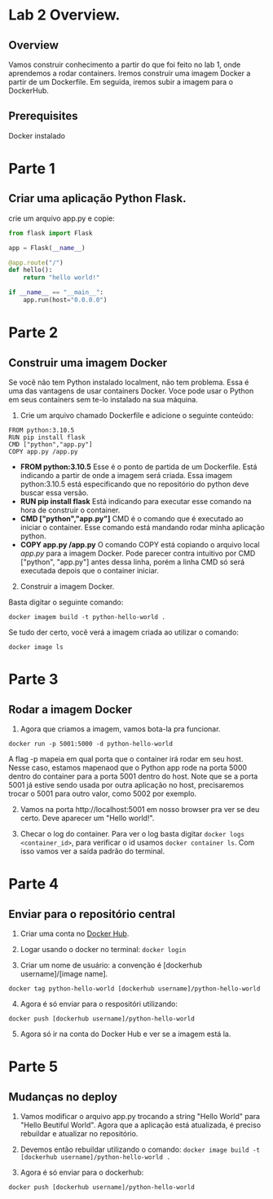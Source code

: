 # Lab 2 Overview.

## Overview

Vamos construir conhecimento a partir do que foi feito no lab 1, onde aprendemos a rodar containers.
Iremos construir uma imagem Docker a partir de um Dockerfile.
Em seguida, iremos subir a imagem para o DockerHub.

## Prerequisites

Docker instalado

# Parte 1

## Criar uma aplicação Python Flask.

crie um arquivo app.py e copie:

```python
from flask import Flask

app = Flask(__name__)

@app.route("/")
def hello():
    return "hello world!"

if __name__ == "__main__":
    app.run(host="0.0.0.0")
```

# Parte 2

## Construir uma imagem Docker

Se você não tem Python instalado localment, não tem problema. Essa é uma das vantagens de usar containers Docker. Voce pode usar o Python em seus containers sem te-lo instalado na sua máquina.

1. Crie um arquivo chamado Dockerfile e adicione o seguinte conteúdo:
```
FROM python:3.10.5
RUN pip install flask
CMD ["python","app.py"]
COPY app.py /app.py
```
 - **FROM python:3.10.5**
    Esse é o ponto de partida de um Dockerfile. Está indicando a partir de onde a imagem será criada.
    Essa imagem python:3.10.5 está especificando que no repositório do python deve buscar essa versão.
 - **RUN pip install flask**
    Está indicando para executar esse comando na hora de construir o container.
 - **CMD ["python","app.py"]**
    CMD é o comando que é executado ao iniciar o container. Esse comando está mandando rodar minha aplicação python.
 - **COPY app.py /app.py**
    O comando COPY está copiando o arquivo local *app.py* para a imagem Docker.
    Pode parecer contra intuitivo por CMD ["python", "app.py"] antes dessa linha, porém a linha CMD só será executada depois que o container iniciar.

2. Construir a imagem Docker.

Basta digitar o seguinte comando:

```
docker imagem build -t python-hello-world .
```

Se tudo der certo, você verá a imagem criada ao utilizar o comando:
```
docker image ls
```

# Parte 3

## Rodar a imagem Docker

1. Agora que criamos a imagem, vamos bota-la pra funcionar.

```
docker run -p 5001:5000 -d python-hello-world
```

A flag -p mapeia em qual porta que o container irá rodar em seu host. Nesse caso, estamos mapenaod que o Python app rode na porta 5000 dentro do container para a porta 5001 dentro do host. Note que se a porta 5001 já estive sendo usada por outra aplicação no host, precisaremos trocar o 5001 para outro valor, como 5002 por exemplo.

2. Vamos na porta http://localhost:5001 em nosso browser pra ver se deu certo. Deve aparecer um "Hello world!".

3. Checar o log do container.
    Para ver o log basta digitar ```docker logs <container_id>```, para verificar o id usamos ```docker container ls```.
    Com isso vamos ver a saída padrão do terminal.

# Parte 4

## Enviar para o repositório central

1. Criar uma conta no [Docker Hub](https://hub.docker.com/).

2. Logar usando o docker no terminal:
   ```docker login```

3. Criar um nome de usuário:
   a convenção é [dockerhub username]/[image name].
```
docker tag python-hello-world [dockerhub username]/python-hello-world
```

4. Agora é só enviar para o respositóri utilizando:
```
docker push [dockerhub username]/python-hello-world
```

5. Agora só ir na conta do Docker Hub e ver se a imagem está la.

# Parte 5

## Mudanças no deploy

1. Vamos modificar o arquivo app.py trocando a string "Hello World" para "Hello Beutiful World".
    Agora que a aplicação está atualizada, é preciso rebuildar e atualizar no repositório.

2. Devemos então rebuildar utilizando o comando:
```docker image build -t [dockerhub username]/python-hello-world .```

3. Agora é só enviar para o dockerhub:
```
docker push [dockerhub username]/python-hello-world
```